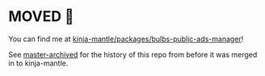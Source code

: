 MOVED :helicopter:
=======

You can find me at [kinja-mantle/packages/bulbs-public-ads-manager](https://github.com/gawkermedia/kinja-mantle/tree/master/packages/bulbs-public-ads-manager)!

See [master-archived](https://github.com/theonion/bulbs-public-ads-manager/tree/master-archived) for the history of this repo from before it was merged in to kinja-mantle.
